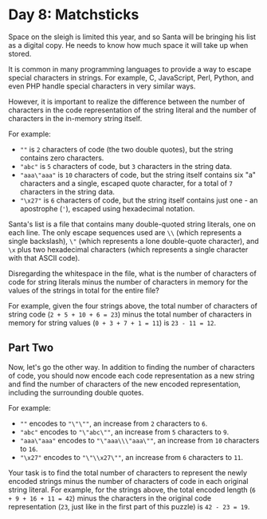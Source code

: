 # Day 8: Matchsticks

Space on the sleigh is limited this year, and so Santa will be bringing his
list as a digital copy. He needs to know how much space it will take up when
stored.

It is common in many programming languages to provide a way to escape special
characters in strings. For example, C, JavaScript, Perl, Python, and even PHP
handle special characters in very similar ways.

However, it is important to realize the difference between the number of
characters in the code representation of the string literal and the number of
characters in the in-memory string itself.

For example:

- `""` is `2` characters of code (the two double quotes), but the string
  contains zero characters.
- `"abc"` is `5` characters of code, but `3` characters in the string data.
- `"aaa\"aaa"` is `10` characters of code, but the string itself contains six
  "a" characters and a single, escaped quote character, for a total of `7`
  characters in the string data.
- `"\x27"` is `6` characters of code, but the string itself contains just one -
  an apostrophe (`'`), escaped using hexadecimal notation.

Santa's list is a file that contains many double-quoted string literals, one on
each line. The only escape sequences used are `\\` (which represents a single
backslash), `\"` (which represents a lone double-quote character), and `\x`
plus two hexadecimal characters (which represents a single character with that
ASCII code).

Disregarding the whitespace in the file, what is the number of characters of
code for string literals minus the number of characters in memory for the
values of the strings in total for the entire file?

For example, given the four strings above, the total number of characters of
string code (`2 + 5 + 10 + 6 = 23`) minus the total number of characters in
memory for string values (`0 + 3 + 7 + 1 = 11`) is `23 - 11 = 12`.


## Part Two

Now, let's go the other way. In addition to finding the number of characters of
code, you should now encode each code representation as a new string and find
the number of characters of the new encoded representation, including the
surrounding double quotes.

For example:

- `""` encodes to `"\"\""`, an increase from `2` characters to `6`.
- `"abc"` encodes to `"\"abc\""`, an increase from `5` characters to `9`.
- `"aaa\"aaa"` encodes to `"\"aaa\\\"aaa\""`, an increase from `10` characters
  to `16`.
- `"\x27"` encodes to `"\"\\x27\""`, an increase from `6` characters to `11`.

Your task is to find the total number of characters to represent the newly
encoded strings minus the number of characters of code in each original string
literal. For example, for the strings above, the total encoded length (`6 + 9 +
16 + 11 = 42`) minus the characters in the original code representation (`23`,
just like in the first part of this puzzle) is `42 - 23 = 19`.
